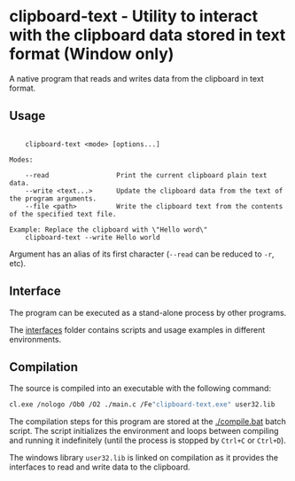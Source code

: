 # clipboard-text - Utility to interact with the clipboard data stored in text format (Window only)

A native program that reads and writes data from the clipboard in text format.

## Usage

```shell

    clipboard-text <mode> [options...]

Modes: 

    --read                 Print the current clipboard plain text data.
    --write <text...>      Update the clipboard data from the text of the program arguments.
    --file <path>          Write the clipboard text from the contents of the specified text file.

Example: Replace the clipboard with \"Hello word\"
    clipboard-text --write Hello world
```

Argument has an alias of its first character (`--read` can be reduced to `-r`, etc).

## Interface

The program can be executed as a stand-alone process by other programs.

The [interfaces](./interfaces/) folder contains scripts and usage examples in different environments.
## Compilation

The source is compiled into an executable with the following command:

```bash
cl.exe /nologo /Ob0 /O2 ./main.c /Fe"clipboard-text.exe" user32.lib
```

The compilation steps for this program are stored at the [./compile.bat](./compile.bat) batch script. The script initializes the environment and loops between compiling and running it indefinitely (until the process is stopped by `Ctrl+C` or `Ctrl+D`).

The windows library `user32.lib` is linked on compilation as it provides the interfaces to read and write data to the clipboard.